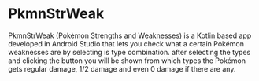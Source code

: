 # PkmnStrWeak

PkmnStrWeak (Pokèmon Strengths and Weaknesses) is a Kotlin based app developed in Android Studio that lets you check what a certain Pokémon weaknesses are by selecting is type combination.
after selecting the types and clicking the button you will be shown from which types the Pokémon gets regular damage, 1/2 damage and even 0 damage if there are any.
